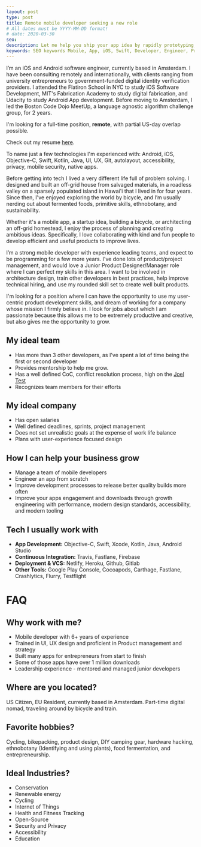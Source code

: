 ```yaml
---
layout: post
type: post
title: Remote mobile developer seeking a new role
# All dates must be YYYY-MM-DD format!
# date: 2020-03-30
seo:
description: Let me help you ship your app idea by rapidly prototyping, building, and launching your new mobile app.
keywords: SEO keywords Mobile, App, iOS, Swift, Developer, Engineer, Programmer, Remote, Architect, iPhone, Android, Objective-C, Kotlin, Java
---
```


I’m an iOS and Android software engineer, currently based in Amsterdam. I have been consulting remotely and internationally, with clients ranging from university entrepreneurs to government-funded digital identity verification providers. I attended the Flatiron School in NYC to study iOS Software Development, MIT's Fabrication Academy to study digital fabrication, and Udacity to study Android App development. Before moving to Amsterdam, I led the Boston Code Dojo MeetUp, a language agnostic algorithm challenge group, for 2 years.

I'm looking for a full-time position, **remote**, with partial US-day overlap possible.  

Check out my resume [here](../bio/).

To name just a few technologies I'm experienced with: Android, iOS, Objective-C, Swift, Kotlin, Java, UI, UX, Git, autolayout, accessibility, privacy, mobile security, native apps.

Before getting into tech I lived a very different life full of problem solving. I designed and built an off-grid house from salvaged materials, in a roadless valley on a sparsely populated island in Hawai'i that I lived in for four years. Since then, I've enjoyed exploring the world by bicycle, and I’m usually nerding out about fermented foods, primitive skills, ethnobotany, and sustainability.

Whether it's a mobile app, a startup idea, building a bicycle, or architecting an off-grid homestead, I enjoy the process of planning and creating ambitious ideas.  Specifically, I love collaborating with kind and fun people to develop efficient and useful products to improve lives.  

I’m a strong mobile developer with experience leading teams, and expect to be programming for a few more years. I've done lots of product/project management, and would love a Junior Product Designer/Manager role where I can perfect my skills in this area. I want to be involved in architecture design, train other developers in best practices, help improve technical hiring, and use my rounded skill set to create well built products.

I'm looking for a position where I can have the opportunity to use my user-centric product development skills, and dream of working for a company whose mission I firmly believe in. I look for jobs about which I am passionate because this allows me to be extremely productive and creative, but also gives me the opportunity to grow.

## My ideal team
- Has more than 3 other developers, as I've spent a lot of time being the first or second developer
- Provides mentorship to help me grow. 
- Has a well defined CoC, conflict resolution process, high on the [Joel Test](https://www.joelonsoftware.com/2000/08/09/the-joel-test-12-steps-to-better-code/)
- Recognizes team members for their efforts

## My ideal company
- Has open salaries
- Well defined deadlines, sprints, project management
- Does not set unrealistic goals at the expense of work life balance
- Plans with user-experience focused design

## How I can help your business grow
- Manage a team of mobile developers
- Engineer an app from scratch
- Improve development processes to release better quality builds more often
- Improve your apps engagement and downloads through growth engineering with performance, modern design standards, accessibility, and modern tooling

## Tech I usually work with
- **App Development:** Objective-C, Swift, Xcode, Kotlin, Java, Android Studio
- **Continuous Integration:** Travis, Fastlane, Firebase
- **Deployment & VCS:** Netlify, Heroku, Github, Gitlab
- **Other Tools:** Google Play Console, Cocoapods, Carthage, Fastlane, Crashlytics, Flurry, Testflight

# FAQ

## Why work with me?
- Mobile developer with 6+ years of experience
- Trained in UI, UX design and proficient in Product management and strategy
- Built many apps for entrepreneurs from start to finish
- Some of those apps have over 1 million downloads
- Leadership experience - mentored and managed junior developers

## Where are you located?
US Citizen, EU Resident, currently based in Amsterdam. Part-time digital nomad, traveling around by bicycle and train.

## Favorite hobbies? 
Cycling, bikepacking, product design, DIY camping gear, hardware hacking, ethnobotany (Identifying and using plants), food fermentation, and entrepreneurship.

## Ideal Industries?
- Conservation
- Renewable energy
- Cycling
- Internet of Things
- Health and Fitness Tracking
- Open-Source
- Security and Privacy
- Accessibility
- Education
